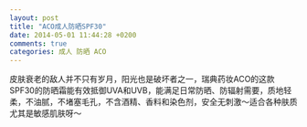 ```yaml
---
layout: post
title: "ACO成人防晒SPF30"
date: 2014-05-01 11:44:28 +0200
comments: true
categories: 成人 防晒 ACO
---
```


皮肤衰老的敌人并不只有岁月，阳光也是破坏者之一，瑞典药妆ACO的这款SPF30的防晒霜能有效抵御UVA和UVB，能满足日常防晒、防辐射需要，质地轻柔，不油腻，不堵塞毛孔，不含酒精、香料和染色剂，安全无刺激～适合各种肤质尤其是敏感肌肤呀～ 